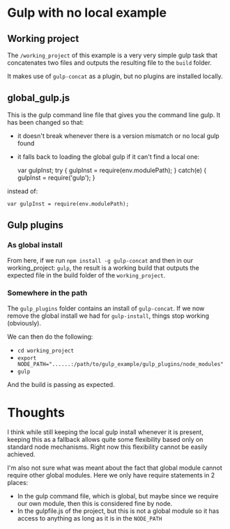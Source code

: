 # Gulp with no local example

## Working project

The `/working_project` of this example is a very very simple gulp task that
concatenates two files and outputs the resulting file to the `build` folder.

It makes use of `gulp-concat` as a plugin, but no plugins are installed locally.

## global_gulp.js

This is the gulp command line file that gives you the command line gulp.
It has been changed so that:

 * it doesn't break whenever there is a version mismatch or no local gulp found
 * it falls back to loading the global gulp if it can't find a local one:

    var gulpInst;
    try {
      gulpInst = require(env.modulePath);
    } catch(e) {
      gulpInst = require('gulp');
    }

instead of:

    var gulpInst = require(env.modulePath);

## Gulp plugins

### As global install

From here, if we run `npm install -g gulp-concat` and then in our working_project:
`gulp`, the result is a working build that outputs the expected file in the
build folder of the `working_project`.

### Somewhere in the path

The `gulp_plugins` folder contains an install of `gulp-concat`. If we now remove
the global install we had for `gulp-install`, things stop working (obviously).

We can then do the following:

 * `cd working_project`
 * `export NODE_PATH="......:/path/to/gulp_example/gulp_plugins/node_modules"`
 * `gulp`

And the build is passing as expected.

# Thoughts

I think while still keeping the local gulp install whenever it is present, keeping
this as a fallback allows quite some flexibility based only on standard node
mechanisms. Right now this flexibility cannot be easily achieved.

I'm also not sure what was meant about the fact that global module cannot require
other global modules. Here we only have require statements in 2 places:

 * In the gulp command file, which is global, but maybe since we require our own
 module, then this is considered fine by node.
 * In the gulpfile.js of the project, but this is not a global module so it has
 access to anything as long as it is in the `NODE_PATH`